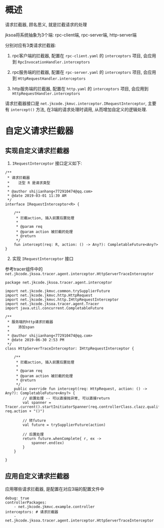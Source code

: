 # 概述

请求拦截器, 顾名思义, 就是拦截请求的处理

jksoa将系统抽象为3个端: rpc-client端, rpc-server端, http-server端

分别对应有3类请求拦截器:

1. rpc客户端的拦截器, 配置在 `rpc-client.yaml` 的 `interceptors` 项目, 会应用到 `RpcInvocationHandler.interceptors`

2. rpc服务端的拦截器, 配置在 `rpc-server.yaml` 的 `interceptors` 项目, 会应用到 `HttpRequestHandler.interceptors`

3. http服务端的拦截器, 配置在 `http.yaml` 的 `interceptors` 项目, 会应用到 `HttpRequestHandler.interceptors`

请求拦截器接口是 `net.jkcode.jkmvc.interceptor.IRequestInterceptor`, 主要有 `intercept()` 方法, 在3端的请求处理时调用, 从而增加自定义的逻辑处理.

# 自定义请求拦截器

## 实现自定义请求拦截器

1.  `IRequestInterceptor` 接口定义如下:

```
/**
 * 请求拦截器
 *    泛型 R 是请求类型
 *
 * @author shijianhang<772910474@qq.com>
 * @date 2019-03-01 11:39 AM
 */
interface IRequestInterceptor<R> {

    /**
     * 拦截action, 插入前置后置处理
     *
     * @param req
     * @param action 被拦截的处理
     * @return
     */
    fun intercept(req: R, action: () -> Any?): CompletableFuture<Any?>
}
```

2.  实现 `IRequestInterceptor` 接口

参考tracer组件中的`net.jkcode.jksoa.tracer.agent.interceptor.HttpServerTraceInterceptor`

```
package net.jkcode.jksoa.tracer.agent.interceptor

import net.jkcode.jkmvc.common.trySupplierFuture
import net.jkcode.jkmvc.http.HttpRequest
import net.jkcode.jkmvc.http.IHttpRequestInterceptor
import net.jkcode.jksoa.tracer.agent.Tracer
import java.util.concurrent.CompletableFuture

/**
 * 服务端的http请求拦截器
 *    添加span
 *
 * @author shijianhang<772910474@qq.com>
 * @date 2019-06-30 2:53 PM
 */
class HttpServerTraceInterceptor: IHttpRequestInterceptor {

    /**
     * 拦截action, 插入前置后置处理
     *
     * @param req
     * @param action 被拦截的处理
     * @return
     */
    public override fun intercept(req: HttpRequest, action: () -> Any?): CompletableFuture<Any?> {
        // 前置处理 -- 可以直接抛异常, 可以直接return
        val spanner = Tracer.current().startInitiatorSpanner(req.controllerClass.clazz.qualifiedName!!, req.action + "()")

        // 转future
        val future = trySupplierFuture(action)

        // 后置处理
        return future.whenComplete{ r, ex ->
            spanner.end(ex)
        }
    }

}
```

## 应用自定义请求拦截器

应用哪些请求拦截器, 是配置在对应3端的配置文件中

```
debug: true
controllerPackages:
    - net.jkcode.jkmvc.example.controller
interceptors: # 请求拦截器
    - net.jkcode.jksoa.tracer.agent.interceptor.HttpServerTraceInterceptor
```
